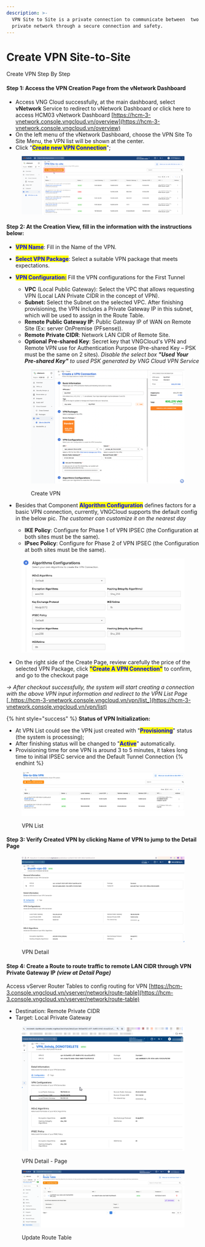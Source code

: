 ```yaml
---
description: >-
  VPN Site to Site is a private connection to communicate between  two or more
  private network through a secure connection and safety.
---
```


# Create VPN Site-to-Site

Create VPN Step By Step

#### **Step 1:** Access the VPN Creation Page from the vNetwork Dashboard

* Access VNG Cloud successfully, at the main dashboard, select **vNetwork** Service to redirect to vNetwork Dashboard or click here to access HCM03 vNetwork Dashboard [https://hcm-3-vnetwork.console.vngcloud.vn/overview](https://hcm-3-vnetwork.console.vngcloud.vn/overview)
* On the left menu of the vNetwork Dashboard, choose the VPN Site To Site Menu, the VPN list will be shown at the center.
* Click "<mark style="color:blue;">**Create new VPN Connection**</mark>";

<figure><img src="../../.gitbook/assets/1 (2).png" alt=""><figcaption></figcaption></figure>

#### **Step 2:** At the Creation View, fill in the information with the instructions below:

* <mark style="color:blue;">**VPN Name**</mark>: Fill in the Name of the VPN.
* <mark style="color:blue;">**Select VPN Package**</mark>: Select a suitable VPN package that meets expectations.
*   <mark style="color:blue;">**VPN Configuration:**</mark> Fill the VPN configurations for the First Tunnel

    * **VPC** (Local Public Gateway): Select the VPC that allows requesting VPN (Local LAN Private CIDR in the concept of VPN).
    * **Subnet:** Select the Subnet on the selected VPC. After finishing provisioning, the VPN includes a Private Gateway IP in this subnet, which will be used to assign in the Route Table.
    * **Remote Public Gateway IP**: Public Gateway IP of WAN on Remote Site (Ex: server OnPremise (PFsense)).
    * **Remote Private CIDR**:  Network LAN CIDR of Remote Site.
    * **Optional** **Pre-shared Key**: Secret key that VNGCloud's VPN and Remote VPN use for Authentication Purpose (Pre-shared Key – PSK must be the same on 2 sites). _Disable the select box_ _**"Used Your Pre-shared Key"** to used PSK generated by VNG Cloud VPN Service_



    <figure><img src="../../.gitbook/assets/image (2) (1) (1) (1).png" alt=""><figcaption><p>Create VPN</p></figcaption></figure>
* Besides that Component <mark style="color:blue;">**Algorithm Configuration**</mark> defines factors for a basic VPN connection, currently, VNGCloud supports the default config in the below pic. _The customer can customize it on the nearest day_
  * &#x20;**IKE Policy**: Configure for Phase 1 of VPN IPSEC (the Configuration at both sites must be the same).
  * **IPsec Policy**: Configure for Phase 2 of VPN IPSEC  (the Configuration at both sites must be the same).

<figure><img src="../../.gitbook/assets/image (300).png" alt=""><figcaption></figcaption></figure>

* On the right side of the Create Page, review carefully the price of the selected VPN Package, click <mark style="color:blue;">**"Create A VPN Connection"**</mark> to confirm, and go to the checkout page

_-> After checkout successfully, the system will start creating a connection with the above VPN input information and redirect to the VPN List Page_ [_https://hcm-3-vnetwork.console.vngcloud.vn/vpn/list_](https://hcm-3-vnetwork.console.vngcloud.vn/vpn/list)

{% hint style="success" %}
**Status of VPN Initialization:**

* At VPN List could see the VPN just created with "<mark style="color:blue;">**Provisioning**</mark>" status (the system is processing);
* After finishing status will be changed to "<mark style="color:blue;">**Active**</mark>" automatically.
* Provisioning time for one VPN is around 3 to 5 minutes, it takes long time to initial IPSEC service and the Default Tunnel Connection
{% endhint %}

<figure><img src="../../.gitbook/assets/image (301).png" alt=""><figcaption><p>VPN List</p></figcaption></figure>

#### **Step 3:** Verify Created VPN by clicking Name of VPN to jump to the Detail Page

<figure><img src="../../.gitbook/assets/image (302).png" alt=""><figcaption><p>VPN Detail</p></figcaption></figure>

#### **Step 4:** Create a Route to route traffic to remote LAN CIDR through VPN **Private Gateway IP** _(view at Detail Page)_

Access vServer Router Tables to config routing for VPN [https://hcm-3.console.vngcloud.vn/vserver/network/route-table](https://hcm-3.console.vngcloud.vn/vserver/network/route-table)

* Destination: Remote Private CIDR
* Target: Local Private Gateway

<figure><img src="../../.gitbook/assets/image (306).png" alt=""><figcaption><p>VPN Detail - Page</p></figcaption></figure>

<figure><img src="../../.gitbook/assets/image (307).png" alt=""><figcaption><p>Update Route Table</p></figcaption></figure>



